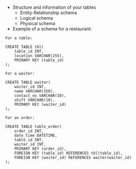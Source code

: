 - Structure and information of your tables
     - Entity-Relationship schema
     - Logical schema
     - Physical schema
- Example of a schema for a restaurant:
```
For a table:

CREATE TABLE tbl( 
    table_id INT, 
    location VARCHAR(255), 
    PRIMARY KEY (table_id) 
);
```

```
For a waiter:

CREATE TABLE waiter( 
    waiter_id INT, 
    name VARCHAR(150), 
    contact_no VARCHAR(10), 
    shift VARCHAR(10), 
    PRIMARY KEY (waiter_id) 
);
```

```
For an order:

CREATE TABLE table_order( 
    order_id INT, 
    date_time DATETIME, 
    table_id INT, 
    waiter_id INT, 
    PRIMARY KEY (order_id), 
    FOREIGN KEY (table_id) REFERENCES tbl(table_id), 
    FOREIGN KEY (waiter_id) REFERENCES waiter(waiter_id) 
);
```